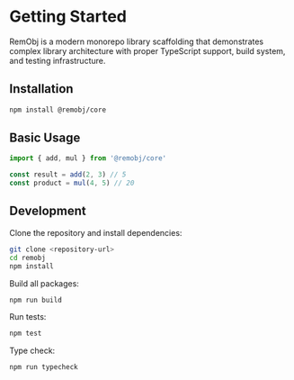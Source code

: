 # Getting Started

RemObj is a modern monorepo library scaffolding that demonstrates complex library architecture with proper TypeScript support, build system, and testing infrastructure.

## Installation

```bash
npm install @remobj/core
```

## Basic Usage

```typescript
import { add, mul } from '@remobj/core'

const result = add(2, 3) // 5
const product = mul(4, 5) // 20
```

## Development

Clone the repository and install dependencies:

```bash
git clone <repository-url>
cd remobj
npm install
```

Build all packages:

```bash
npm run build
```

Run tests:

```bash
npm test
```

Type check:

```bash
npm run typecheck
```